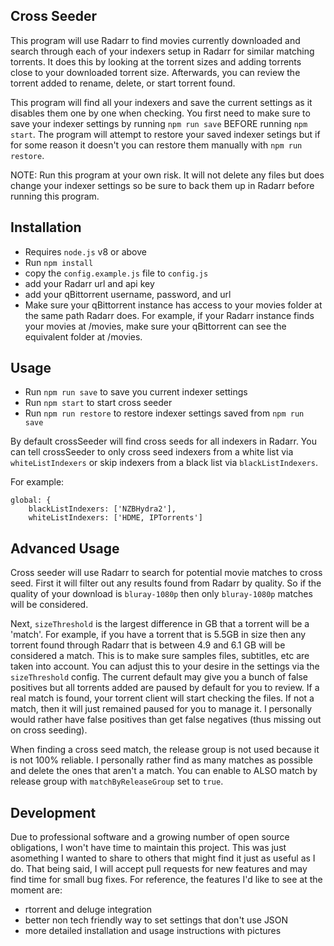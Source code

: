 ## Cross Seeder

This program will use Radarr to find movies currently downloaded and search through each of your indexers setup in Radarr for similar matching torrents. It does this by looking at the torrent sizes and adding torrents close to your downloaded torrent size. Afterwards, you can review the torrent added to rename, delete, or start torrent found.

This program will find all your indexers and save the current settings as it disables them one by one when checking. You first need to make sure to save your indexer settings by running `npm run save` BEFORE running `npm start`. The program will attempt to restore your saved indexer setings but if for some reason it doesn't you can restore them manually with `npm run restore`.

NOTE: Run this program at your own risk. It will not delete any files but does change your indexer settings so be sure to back them up in Radarr before running this program.

## Installation

* Requires `node.js` v8 or above
* Run `npm install`
* copy the `config.example.js` file to `config.js`
* add your Radarr url and api key
* add your qBittorrent username, password, and url
* Make sure your qBittorrent instance has access to your movies folder at the same path Radarr does. For example, if your Radarr instance finds your movies at /movies, make sure your qBittorrent can see the equivalent folder at /movies.

## Usage
* Run `npm run save` to save you current indexer settings
* Run `npm start` to start cross seeder
* Run `npm run restore` to restore indexer settings saved from `npm run save`

By default crossSeeder will find cross seeds for all indexers in Radarr. You can tell crossSeeder to only cross seed indexers from a white list via `whiteListIndexers` or skip indexers from a black list via `blackListIndexers`.

For example:
```
global: {
    blackListIndexers: ['NZBHydra2'],
    whiteListIndexers: ['HDME, IPTorrents']
```

## Advanced Usage

Cross seeder will use Radarr to search for potential movie matches to cross seed. First it will filter out any results found from Radarr by quality. So if the quality of your download is `bluray-1080p` then only `bluray-1080p` matches will be considered.

Next, `sizeThreshold` is the largest difference in GB that a torrent will be a 'match'. For example, if you have a torrent that is 5.5GB in size then any torrent found through Radarr that is between 4.9 and 6.1 GB will be considered a match. This is to make sure samples files, subtitles, etc are taken into account. You can adjust this to your desire in the settings via the `sizeThreshold` config. The current default may give you a bunch of false positives but all torrents added are paused by default for you to review. If a real match is found, your torrent client will start checking the files. If not a match, then it will just remained paused for you to manage it. I personally would rather have false positives than get false negatives (thus missing out on cross seeding).

When finding a cross seed match, the release group is not used because it is not 100% reliable. I personally rather find as many matches as possible and delete the ones that aren't a match. You can enable to ALSO match by release group with `matchByReleaseGroup` set to `true`.

## Development
Due to professional software and a growing number of open source obligations, I won't have time to maintain this project. This was just asomething I wanted to share to others that might find it just as useful as I do. That being said, I will accept pull requests for new features and may find time for small bug fixes. For reference, the features I'd like to see at the moment are:

* rtorrent and deluge integration
* better non tech friendly way to set settings that don't use JSON
* more detailed installation and usage instructions with pictures
